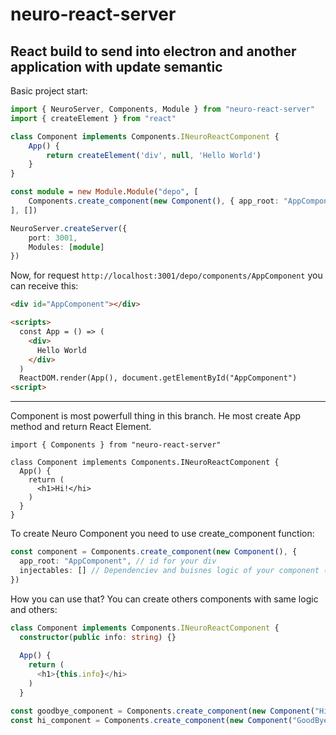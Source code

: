 # neuro-react-server
React build to send into electron and another application with update semantic
---
Basic project start:
```ts
import { NeuroServer, Components, Module } from "neuro-react-server"
import { createElement } from "react"

class Component implements Components.INeuroReactComponent {
    App() {
        return createElement('div', null, 'Hello World')
    }
}

const module = new Module.Module("depo", [
    Components.create_component(new Component(), { app_root: "AppComponent" })
], [])

NeuroServer.createServer({
    port: 3001,
    Modules: [module]
})
```
Now, for request `http://localhost:3001/depo/components/AppComponent` you can receive this:
```html
<div id="AppComponent"></div>

<scripts>
  const App = () => (
    <div>
      Hello World
    </div>
  )
  ReactDOM.render(App(), document.getElementById("AppComponent")
<script>
```
---

Component is most powerfull thing in this branch. He most create App method and return React Element.
```tsx
import { Components } from "neuro-react-server"

class Component implements Components.INeuroReactComponent {
  App() {
    return (
      <h1>Hi!</hi>
    )
  }
}
```
To create Neuro Component you need to use create_component function:
```ts
const component = Components.create_component(new Component(), {
  app_root: "AppComponent", // id for your div
  injectables: [] // Dependenciev and buisnes logic of your component (default: [])
})
```
How you can use that?
You can create others components with same logic and others:
```ts
class Component implements Components.INeuroReactComponent {
  constructor(public info: string) {}
  
  App() {
    return (
      <h1>{this.info}</hi>
    )
  }

const goodbye_component = Components.create_component(new Component("Hi!"), { app_root: "HiComponent" })
const hi_component = Components.create_component(new Component("GoodBye!"), { app_root: "GoodByeComponent" })
```
